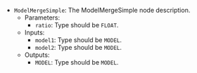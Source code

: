 - `ModelMergeSimple`: The ModelMergeSimple node description.
    - Parameters:
        - `ratio`: Type should be `FLOAT`.
    - Inputs:
        - `model1`: Type should be `MODEL`.
        - `model2`: Type should be `MODEL`.
    - Outputs:
        - `MODEL`: Type should be `MODEL`.
